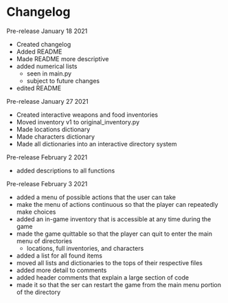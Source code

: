 # Changelog
Pre-release January 18 2021
- Created changelog
- Added README
- Made README more descriptive
- added numerical lists
  - seen in main.py
  - subject to future changes
- edited README

Pre-release January 27 2021
- Created interactive weapons and food inventories
- Moved inventory v1 to original_inventory.py
- Made locations dictionary
- Made characters dictionary
- Made all dictionaries into an interactive directory system

Pre-release February 2 2021
- added descriptions to all functions

Pre-release February 3 2021
- added a menu of possible actions that the user can take
- make the menu of actions continuous so that the player can repeatedly make choices
- added an in-game inventory that is accessible at any time during the game
- made the game quittable so that the player can quit to enter the main menu of directories
  - locations, full inventories, and characters
- added a list for all found items
- moved all lists and dictionaries to the tops of their respective files
- added more detail to comments
- added header comments that explain a large section of code
- made it so that the ser can restart the game from the main menu portion of the directory